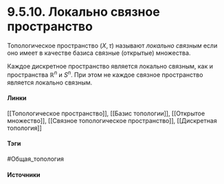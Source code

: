 # 9.5.10. Локально связное пространство
Топологическое пространство $(X,\tau)$ называют *локально связным* если оно имеет в качестве базиса связные (открытые) множества.

Каждое дискретное пространство является локально связным, как и пространства $\mathbb{R}^{n}$ и $S^{n}$.
При этом не каждое связное пространство является локально связным.
#### Линки
 [[Топологическое пространство]],
 [[Базис топологии]],
 [[Открытое множество]],
 [[Связное топологическое пространство]],
 [[Дискретная топология]]
#### Тэги
 #Общая_топология 
#### Источники
